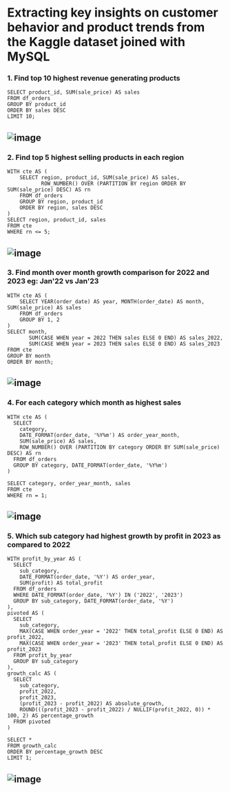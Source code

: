 # Extracting key insights on customer behavior and product trends from the Kaggle dataset joined with MySQL

### 1. Find top 10 highest revenue generating products
~~~
SELECT product_id, SUM(sale_price) AS sales
FROM df_orders
GROUP BY product_id
ORDER BY sales DESC
LIMIT 10;
~~~
![image](https://github.com/user-attachments/assets/fa9aafa7-e94c-4288-8baa-e1cbf225e88b)
--
### 2. Find top 5 highest selling products in each region
~~~
WITH cte AS (
    SELECT region, product_id, SUM(sale_price) AS sales,
           ROW_NUMBER() OVER (PARTITION BY region ORDER BY SUM(sale_price) DESC) AS rn
    FROM df_orders
    GROUP BY region, product_id
    ORDER BY region, sales DESC
)
SELECT region, product_id, sales
FROM cte
WHERE rn <= 5;
~~~

![image](https://github.com/user-attachments/assets/88f2a6fa-d109-4e94-81fa-a6c337cfa85e)
--

### 3. Find month over month growth comparison for 2022 and 2023 eg: Jan'22 vs Jan'23
~~~
WITH cte AS (
    SELECT YEAR(order_date) AS year, MONTH(order_date) AS month, SUM(sale_price) AS sales
    FROM df_orders
    GROUP BY 1, 2
)
SELECT month, 
       SUM(CASE WHEN year = 2022 THEN sales ELSE 0 END) AS sales_2022,
       SUM(CASE WHEN year = 2023 THEN sales ELSE 0 END) AS sales_2023
FROM cte
GROUP BY month
ORDER BY month;
~~~

![image](https://github.com/user-attachments/assets/4e5deda6-1d2a-47ff-963c-ecb7579ff250)
--

### 4. For each category which month as highest sales
~~~
WITH cte AS (
  SELECT 
    category, 
    DATE_FORMAT(order_date, '%Y%m') AS order_year_month,
    SUM(sale_price) AS sales,
    ROW_NUMBER() OVER (PARTITION BY category ORDER BY SUM(sale_price) DESC) AS rn
  FROM df_orders
  GROUP BY category, DATE_FORMAT(order_date, '%Y%m')
)

SELECT category, order_year_month, sales
FROM cte
WHERE rn = 1;
~~~

![image](https://github.com/user-attachments/assets/8c891294-54fe-466b-9944-81ea3ffc3023)
--

### 5. Which sub category had highest growth by profit in 2023 as compared to 2022
~~~
WITH profit_by_year AS (
  SELECT 
    sub_category,
    DATE_FORMAT(order_date, '%Y') AS order_year,
    SUM(profit) AS total_profit
  FROM df_orders
  WHERE DATE_FORMAT(order_date, '%Y') IN ('2022', '2023')
  GROUP BY sub_category, DATE_FORMAT(order_date, '%Y')
),
pivoted AS (
  SELECT 
    sub_category,
    MAX(CASE WHEN order_year = '2022' THEN total_profit ELSE 0 END) AS profit_2022,
    MAX(CASE WHEN order_year = '2023' THEN total_profit ELSE 0 END) AS profit_2023
  FROM profit_by_year
  GROUP BY sub_category
),
growth_calc AS (
  SELECT 
    sub_category,
    profit_2022,
    profit_2023,
    (profit_2023 - profit_2022) AS absolute_growth,
    ROUND(((profit_2023 - profit_2022) / NULLIF(profit_2022, 0)) * 100, 2) AS percentage_growth
  FROM pivoted
)

SELECT *
FROM growth_calc
ORDER BY percentage_growth DESC
LIMIT 1;
~~~

![image](https://github.com/user-attachments/assets/6eb6dfec-ef9d-46f2-8aeb-ba2a86a1e005)
--

